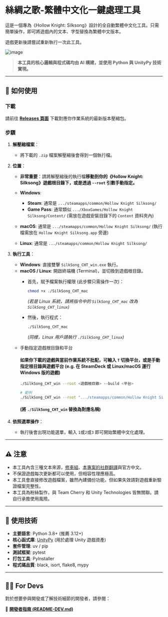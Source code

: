 # 絲綢之歌-繁體中文化一鍵處理工具

這是一個專為《Hollow Knight: Silksong》設計的全自動繁體中文化工具。只需簡單操作，即可將遊戲內的文本、字型替換為繁體中文版本。

遊戲更新後請嘗試重新執行一次此工具。

![image](https://github.com/tents89/SKSG_TChinese/blob/main/Tool.png)
> **本工具的核心邏輯與程式碼均由 AI 構建，並使用 Python 與 UnityPy 技術實現。**

---

## 🚀 如何使用

### 下載

請前往 **[Releases 頁面](https://github.com/tents89/SKSG_TChinese/releases)** 下載對應你作業系統的最新版本壓縮包。

### 步驟

1.  **解壓縮檔案**：
    * 將下載的 `.zip` 檔案解壓縮後會得到一個執行檔。

2.  **位置**：
    * **非常重要**：請將解壓縮後的執行檔**移動到你的《Hollow Knight: Silksong》遊戲根目錄下，或是透過 `--root` 引數手動指定。**
    * **Windows**:
        * **Steam**: 通常是 `.../steamapps/common/Hollow Knight Silksong/`
        * **Game Pass**: 通常類似 `.../XboxGames/Hollow Knight Silksong/Content/` (需放在遊戲安裝目錄下的 `Content` 資料夾內)

    * **macOS**: 通常是 `.../steamapps/common/Hollow Knight Silksong/` (執行檔需放在 `Hollow Knight Silksong.app` 旁邊)
    * **Linux**: 通常是 `.../steamapps/common/Hollow Knight Silksong/`

3.  **執行工具**：
    * **Windows**: 直接雙擊 `SilkSong_CHT_win.exe` 執行。
    * **macOS / Linux**: 開啟終端機 (Terminal)，並切換到遊戲根目錄。
        * 首先，賦予檔案執行權限 (此步驟只需操作一次)：
            ```bash
            chmod +x ./SilkSong_CHT_mac
            ```
            *(若是 Linux 系統，請將指令中的 `SilkSong_CHT_mac` 改為 `SilkSong_CHT_linux`)*

        * 然後，執行程式：
            ```bash
            ./SilkSong_CHT_mac
            ```
            *(同樣，Linux 用戶請執行 `./SilkSong_CHT_linux`)*
    * 手動指定遊戲根目錄和平台
      #### 如果你下載的遊戲與當前作業系統不批配，可輸入 `T` 切換平台，或是手動指定根目錄與遊戲平台 (e.g. 在 SteamDeck 或 Linux/macOS 運行 Windows 版的遊戲) ####
        ```bash
        ./SilkSong_CHT_win --root <遊戲根目錄> --build <平台>

        # 範例
        ./SilkSong_CHT_win --root ".../steamapps/common/Hollow Knight Silksong/" --build "Windows"
        ```
      #### (將 `./SilkSong_CHT_win` 替換為對應名稱)
      
4.  **依照選單操作**：
    * 執行後會出現功能選單，輸入 `1`或`2`或`3` 即可開始繁體中文化處理。

---

## ⚠️ 注意

* 本工具內含三種文本來源，[修車組](https://bbs.nga.cn/read.php?tid=45096876&rand=451)、[本專案的社群翻譯](https://paratranz.cn/projects/16176)與官方中文。
* 不保證遊戲每次更新都可以使用，但相容性理應極高。
* 本工具會直接修改遊戲檔案，雖然內建備份功能，但如果失效請對遊戲重新驗證檔案完整性。
* 本工具為粉絲製作，與 Team Cherry 和 Unity Technologies 皆無關聯。請自行承擔使用風險。

---

## 🔧 使用技術

* **主要語言**: Python 3.8+ (推薦 3.12+)
* **核心函式庫**: [UnityPy](https://github.com/K0lb3/UnityPy) (用於處理 Unity 遊戲資產)
* **套件管理**: uv / pip
* **測試框架**: pytest
* **打包工具**: PyInstaller
* **程式碼品質**: black, isort, flake8, mypy

---

## 👨‍💻 For Devs

對於想要參與開發或了解技術細節的開發者，請參閱：

📖 **[開發者指南 (README-DEV.md)](README-DEV.md)**
